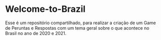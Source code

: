 # Welcome-to-Brazil
Esse é um repositório compartilhado, para realizar a criação de um Game de Peruntas e Respostas com um tema geral sobre o que acontece no Brasil no ano de 2020 e 2021.

